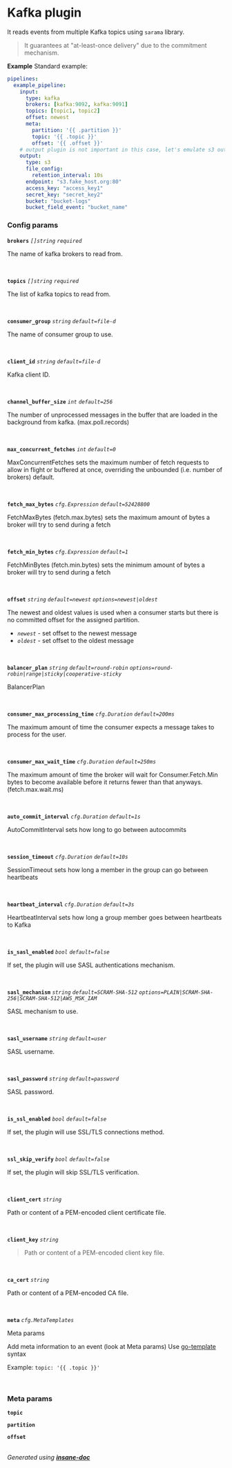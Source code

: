# Kafka plugin
It reads events from multiple Kafka topics using `sarama` library.
> It guarantees at "at-least-once delivery" due to the commitment mechanism.

**Example**
Standard example:
```yaml
pipelines:
  example_pipeline:
    input:
      type: kafka
      brokers: [kafka:9092, kafka:9091]
      topics: [topic1, topic2]
      offset: newest
      meta:
        partition: '{{ .partition }}'
        topic: '{{ .topic }}'
        offset: '{{ .offset }}'
    # output plugin is not important in this case, let's emulate s3 output.
    output:
      type: s3
      file_config:
        retention_interval: 10s
      endpoint: "s3.fake_host.org:80"
      access_key: "access_key1"
      secret_key: "secret_key2"
      bucket: "bucket-logs"
      bucket_field_event: "bucket_name"
```

### Config params
**`brokers`** *`[]string`* *`required`* 

The name of kafka brokers to read from.

<br>

**`topics`** *`[]string`* *`required`* 

The list of kafka topics to read from.

<br>

**`consumer_group`** *`string`* *`default=file-d`* 

The name of consumer group to use.

<br>

**`client_id`** *`string`* *`default=file-d`* 

Kafka client ID.

<br>

**`channel_buffer_size`** *`int`* *`default=256`* 

The number of unprocessed messages in the buffer that are loaded in the background from kafka. (max.poll.records)

<br>

**`max_concurrent_fetches`** *`int`* *`default=0`* 

MaxConcurrentFetches sets the maximum number of fetch requests to allow in
flight or buffered at once, overriding the unbounded (i.e. number of
brokers) default.

<br>

**`fetch_max_bytes`** *`cfg.Expression`* *`default=52428800`* 

FetchMaxBytes (fetch.max.bytes) sets the maximum amount of bytes a broker will try to send during a fetch

<br>

**`fetch_min_bytes`** *`cfg.Expression`* *`default=1`* 

FetchMinBytes (fetch.min.bytes) sets the minimum amount of bytes a broker will try to send during a fetch

<br>

**`offset`** *`string`* *`default=newest`* *`options=newest|oldest`* 

The newest and oldest values is used when a consumer starts but there is no committed offset for the assigned partition.
* *`newest`* - set offset to the newest message
* *`oldest`* - set offset to the oldest message

<br>

**`balancer_plan`** *`string`* *`default=round-robin`* *`options=round-robin|range|sticky|cooperative-sticky`* 

BalancerPlan

<br>

**`consumer_max_processing_time`** *`cfg.Duration`* *`default=200ms`* 

The maximum amount of time the consumer expects a message takes to process for the user.

<br>

**`consumer_max_wait_time`** *`cfg.Duration`* *`default=250ms`* 

The maximum amount of time the broker will wait for Consumer.Fetch.Min bytes to become available before it returns fewer than that anyways. (fetch.max.wait.ms)

<br>

**`auto_commit_interval`** *`cfg.Duration`* *`default=1s`* 

AutoCommitInterval sets how long to go between autocommits

<br>

**`session_timeout`** *`cfg.Duration`* *`default=10s`* 

SessionTimeout sets how long a member in the group can go between heartbeats

<br>

**`heartbeat_interval`** *`cfg.Duration`* *`default=3s`* 

HeartbeatInterval sets how long a group member goes between heartbeats to Kafka

<br>

**`is_sasl_enabled`** *`bool`* *`default=false`* 

If set, the plugin will use SASL authentications mechanism.

<br>

**`sasl_mechanism`** *`string`* *`default=SCRAM-SHA-512`* *`options=PLAIN|SCRAM-SHA-256|SCRAM-SHA-512|AWS_MSK_IAM`* 

SASL mechanism to use.

<br>

**`sasl_username`** *`string`* *`default=user`* 

SASL username.

<br>

**`sasl_password`** *`string`* *`default=password`* 

SASL password.

<br>

**`is_ssl_enabled`** *`bool`* *`default=false`* 

If set, the plugin will use SSL/TLS connections method.

<br>

**`ssl_skip_verify`** *`bool`* *`default=false`* 

If set, the plugin will skip SSL/TLS verification.

<br>

**`client_cert`** *`string`* 

Path or content of a PEM-encoded client certificate file.

<br>

**`client_key`** *`string`* 

> Path or content of a PEM-encoded client key file.

<br>

**`ca_cert`** *`string`* 

Path or content of a PEM-encoded CA file.

<br>

**`meta`** *`cfg.MetaTemplates`* 

Meta params

Add meta information to an event (look at Meta params)
Use [go-template](https://pkg.go.dev/text/template) syntax

Example: ```topic: '{{ .topic }}'```

<br>


### Meta params
**`topic`** 

**`partition`** 

**`offset`** 

<br>*Generated using [__insane-doc__](https://github.com/vitkovskii/insane-doc)*